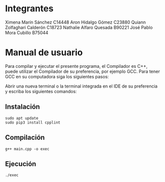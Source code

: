 # Integrantes
Ximena Marín Sánchez C14448
Aron Hidalgo Gómez C23880
Quiann Zolfaghari Calderón C18723
Nathalie Alfaro Quesada B90221
José Pablo Mora Cubillo B75044

# Manual de usuario
Para compilar y ejecutar el presente programa, el Compilador es C++, puede utilizar el Compilador de su preferencia, por ejemplo GCC.
Para tener GCC en su computadora siga los siguientes pasos:

Abrir una nueva terminal o la terminal integrada en el IDE de su preferencia y escriba los siguientes comandos:

## Instalación
```
sudo apt update
sudo pip3 install cpplint
```

## Compilación
```
g++ main.cpp -o exec

```

## Ejecución
```
./exec
```
